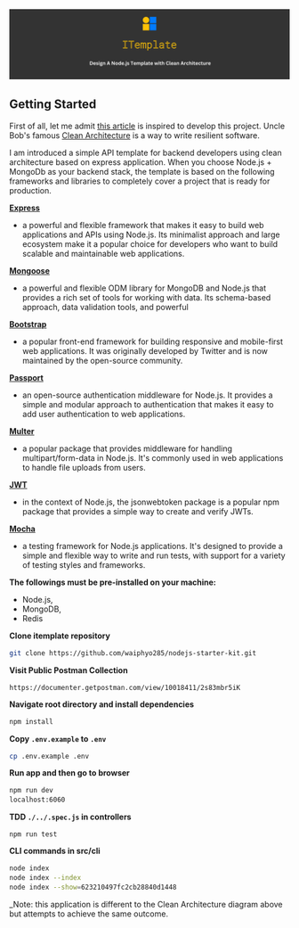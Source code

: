 <img src="./public/images/readme/readme-cover.jpg" >

## Getting Started

First of all, let me admit [this article](https://mannhowie.com/clean-architecture-node) is inspired to develop this project. Uncle Bob's famous [Clean Architecture](https://blog.cleancoder.com/uncle-bob/2012/08/13/the-clean-architecture.html) is a way to write resilient software.

I am introduced a simple API template for backend developers using clean architecture based on express application. When you choose Node.js + MongoDb as your backend stack, the template is based on the following frameworks and libraries to completely cover a project that is ready for production.

[**Express**](https://bit.ly/3FeNkRi)

-   a powerful and flexible framework that makes it easy to build web applications and APIs using Node.js. Its minimalist approach and large ecosystem make it a popular choice for developers who want to build scalable and maintainable web applications.

[**Mongoose**](https://bit.ly/3TA0ZGT)

-   a powerful and flexible ODM library for MongoDB and Node.js that provides a rich set of tools for working with data. Its schema-based approach, data validation tools, and powerful

[**Bootstrap**](https://bit.ly/3VQCqXA)

-   a popular front-end framework for building responsive and mobile-first web applications. It was originally developed by Twitter and is now maintained by the open-source community.

[**Passport**](https://bit.ly/3W24cAr)

-   an open-source authentication middleware for Node.js. It provides a simple and modular approach to authentication that makes it easy to add user authentication to web applications.

[**Multer**](https://bit.ly/3NhgEZr)

-   a popular package that provides middleware for handling multipart/form-data in Node.js. It's commonly used in web applications to handle file uploads from users.

[**JWT**](https://bit.ly/3W2dNrg)

-   in the context of Node.js, the jsonwebtoken package is a popular npm package that provides a simple way to create and verify JWTs.

[**Mocha**](https://bit.ly/3f95w3Q)

-   a testing framework for Node.js applications. It's designed to provide a simple and flexible way to write and run tests, with support for a variety of testing styles and frameworks.

**The followings must be pre-installed on your machine:**

-   Node.js,
-   MongoDB,
-   Redis

**Clone itemplate repository**

```bash
git clone https://github.com/waiphyo285/nodejs-starter-kit.git
```

**Visit Public Postman Collection**

```
https://documenter.getpostman.com/view/10018411/2s83mbr5iK
```

**Navigate root directory and install dependencies**

```bash
npm install
```

**Copy `.env.example` to `.env`**

```bash
cp .env.example .env
```

**Run app and then go to browser**

```bash
npm run dev
localhost:6060
```

**TDD `./../.spec.js` in controllers**

```
npm run test
```

**CLI commands in src/cli**

```bash
node index
node index --index
node index --show=623210497fc2cb28840d1448
```

\_Note: this application is different to the Clean Architecture diagram above but attempts to achieve the same outcome.
